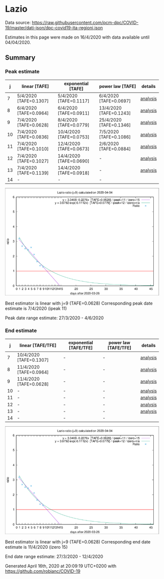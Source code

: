 # Lazio


Data source: https://raw.githubusercontent.com/pcm-dpc/COVID-19/master/dati-json/dpc-covid19-ita-regioni.json

Estimates in this page were made on 16/4/2020 with data available until 04/04/2020.


## Summary 

### Peak estimate 
|j|linear [TAFE]|exponential [TAFE]|power law [TAFE]|details|
|---|----|-----------|---------|-------|
|7|5/4/2020 [TAFE=0.1307]|5/4/2020 [TAFE=0.1117]|6/4/2020 [TAFE=0.0697]|[analysis](COVID-19_lazio_j7_2020-04-04.md)|
|8|6/4/2020 [TAFE=0.0964]|6/4/2020 [TAFE=0.0911]|13/4/2020 [TAFE=0.1243]|[analysis](COVID-19_lazio_j8_2020-04-04.md)|
|9|7/4/2020 [TAFE=0.0628]|8/4/2020 [TAFE=0.0779]|25/4/2020 [TAFE=0.1346]|[analysis](COVID-19_lazio_j9_2020-04-04.md)|
|10|7/4/2020 [TAFE=0.0836]|10/4/2020 [TAFE=0.0753]|7/5/2020 [TAFE=0.1086]|[analysis](COVID-19_lazio_j10_2020-04-04.md)|
|11|7/4/2020 [TAFE=0.1010]|12/4/2020 [TAFE=0.0673]|2/6/2020 [TAFE=0.0884]|[analysis](COVID-19_lazio_j11_2020-04-04.md)|
|12|7/4/2020 [TAFE=0.1027]|14/4/2020 [TAFE=0.0690]|-|[analysis](COVID-19_lazio_j12_2020-04-04.md)|
|13|7/4/2020 [TAFE=0.1139]|14/4/2020 [TAFE=0.0918]|-|[analysis](COVID-19_lazio_j13_2020-04-04.md)|
|14|-|-|-||

![best peak estimate](COVID-19_lazio_j9_2020-04-04.png)

Best estimator is linear with j=9 (TAFE=0.0628)
Corresponding peak date estimate is 7/4/2020 (ipeak 11)


Peak date range estimate: 27/3/2020 - 4/6/2020

### End estimate 
|j|linear [TAFE/TFE]|exponential [TAFE/TFE]|power law [TAFE/TFE]|details|
|---|----|-----------|---------|-------|
|7|10/4/2020 [TAFE=0.1307]|-|-|[analysis](COVID-19_lazio_j7_2020-04-04.md)|
|8|11/4/2020 [TAFE=0.0964]|-|-|[analysis](COVID-19_lazio_j8_2020-04-04.md)|
|9|11/4/2020 [TAFE=0.0628]|-|-|[analysis](COVID-19_lazio_j9_2020-04-04.md)|
|10|-|-|-|[analysis](COVID-19_lazio_j10_2020-04-04.md)|
|11|-|-|-|[analysis](COVID-19_lazio_j11_2020-04-04.md)|
|12|-|-|-|[analysis](COVID-19_lazio_j12_2020-04-04.md)|
|13|-|-|-|[analysis](COVID-19_lazio_j13_2020-04-04.md)|
|14|-|-|-||

![best zero estimate](COVID-19_lazio_j9_2020-04-04.png)

Best estimator is linear with j=9 (TAFE=0.0628)
Corresponding end date estimate is 11/4/2020 (izero 15)


End date range estimate: 27/3/2020 - 12/4/2020

Generated April 16th, 2020 at 20:09:19 UTC+0200 with https://github.com/robianc/COVID-19
